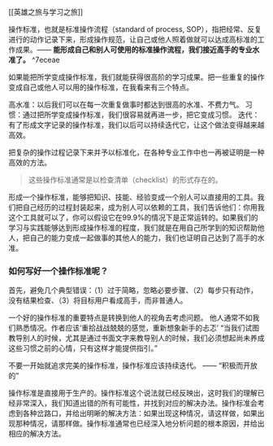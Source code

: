 [[英雄之旅与学习之旅]]

操作标准，也就是标准操作流程（standard of process, SOP），指把经常、反复进行的动作记录下来，形成操作规范，让自己或他人照着做就可以达成高标准的工作成果。—— **能形成自己和别人可使用的标准操作流程，我们接近高手的专业水准了。** ^7eceae


如果能把所学变成操作标准，我们就能获得很高阶的学习成果。把一些重复的操作变成自己或他人可以用的操作标准，在我看来有三个特点。

高水准：以后我们可以在每一次重复做事时都达到很高的水准、不费力气。
习惯：通过把所学变成操作标准，我们很容易就再进一步，把它变成习惯。
迭代：有了形成文字记录的操作标准，我们以后可以持续迭代它，让这个做法变得越来越高效。


把复杂的操作过程记录下来并予以标准化，在各种专业工作中也一再被证明是一种高效的方法。

> 这些操作标准通常是以检查清单（checklist）的形式存在的。

形成一个操作标准，能够把知识、技能、经验变成一个别人可以直接用的工具。我们把自己经历的过程封装起来，成为别人可以依赖的工具，我们告诉他们：你用我这个工具就可以了，你可以假设它在99.9%的情况下是正常运转的。如果我们的学习与实践能够达到形成操作标准的程度，我们就是在用自己所学到的知识帮助他人，把自己的能力变成一起做事的其他人的能力，我们也证明自己达到了高手的水准。

### 如何写好一个操作标准呢？

首先，避免几个典型错误：（1）过于简略，忽略必要步骤、（2）每步只有动作，没有结果检查、（3）将目标用户看成高手，而非普通人。

一个好的操作标准的重要特点是转换到他人的视角去考虑问题。
他人通常不如我们熟悉情况。作者应该‘重拾战战兢兢的感觉，重新想象新手的忐忑’
“当我们试图教导别人的时候，尤其是通过书面文字来教导别人的时候，我们必须想起尚未养成这些习惯之前的心情，只有这样才能提供指引。”

不要一开始就追求完美的操作标准，操作标准应该持续迭代。 —— “积极而开放的”

操作标准是直接用于生产的。操作标准这个说法就已经反映出，这时我们的理解已经非常深入，我们知道出错的所有可能性，并找到对应的解决办法。操作标准会考虑到各种岔路口，并给出明晰的解决方法：如果出现这种情况，请这样做，如果出现那种情况，请那样做。操作标准通常也已经深入地分析问题的根本原因，并给出相应的解决方法。
